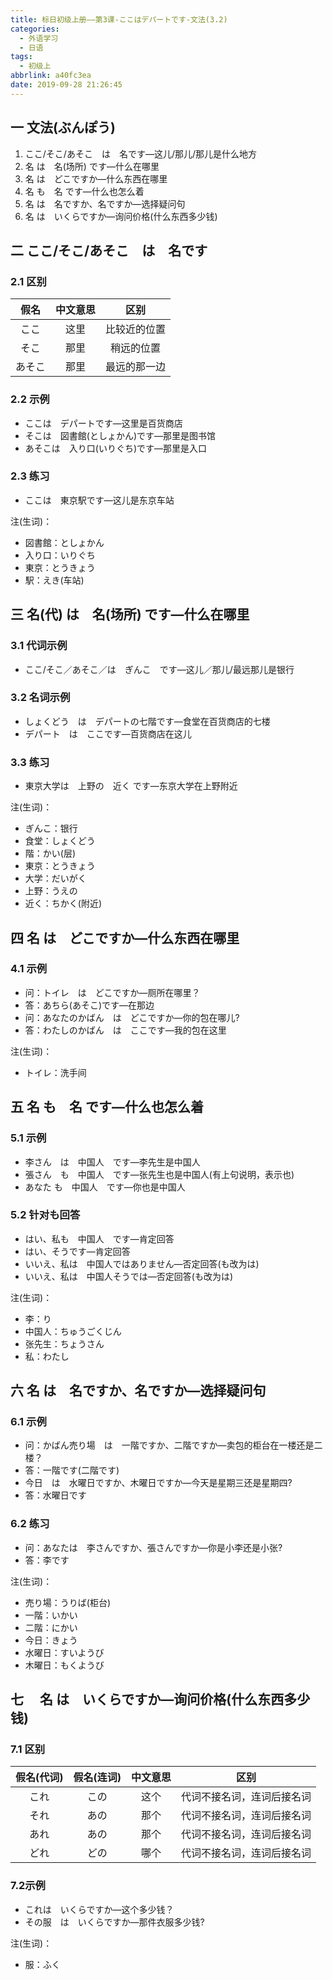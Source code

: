 ```yaml
---
title: 标日初级上册——第3课-ここはデパートです-文法(3.2)
categories:
  - 外语学习
  - 日语
tags:
  - 初级上
abbrlink: a40fc3ea
date: 2019-09-28 21:26:45
---
```

## 一 文法(ぶんぽう)
1. ここ/そこ/あそこ　は　名です—这儿/那儿/那儿是什么地方
2. 名 は　名(场所) です—什么在哪里
3. 名 は　どこですか—什么东西在哪里
4. 名 も　名 です—什么也怎么着
5. 名 は　名ですか、名ですか—选择疑问句
6. 名 は　いくらですか—询问价格(什么东西多少钱)

<!--more-->

## 二 ここ/そこ/あそこ　は　名です

### 2.1 区别
|  假名  | 中文意思 |     区别     |
| :----: | :------: | :----------: |
|  ここ  |   这里   | 比较近的位置 |
|  そこ  |   那里   |  稍远的位置  |
| あそこ |   那里   | 最远的那一边 |

### 2.2 示例
* ここは　デパートです—这里是百货商店
* そこは　図書館(としょかん)です—那里是图书馆
* あそこは　入り口(いりぐち)です—那里是入口

### 2.3 练习

* ここは　東京駅です—这儿是东京车站

注(生词)：     

- 図書館：としょかん
- 入り口：いりぐち
- 東京：とうきょう
- 駅：えき(车站)


## 三 名(代) は　名(场所) です—什么在哪里

### 3.1 代词示例

* ここ/そこ／あそこ／は　ぎんこ　です—这儿／那儿/最远那儿是银行

### 3.2 名词示例

* しょくどう　は　デパートの七階です—食堂在百货商店的七楼
* デパート　は　ここです—百货商店在这儿

### 3.3 练习

* 東京大学は　上野の　近く です—东京大学在上野附近

注(生词)：  

* ぎんこ：银行
* 食堂：しょくどう
* 階：かい(层)
* 東京：とうきょう
* 大学：だいがく
* 上野：うえの
* 近く：ちかく(附近)

## 四 名 は　どこですか—什么东西在哪里
### 4.1 示例

* 问：トイレ　は　どこですか—厕所在哪里？
* 答：あちら(あそこ)です—在那边
* 问：あなたのかばん　は　どこですか—你的包在哪儿?
* 答：わたしのかばん　は　ここです—我的包在这里


注(生词)：  

* トイレ：洗手间

## 五 名 も　名 です—什么也怎么着

### 5.1  示例

* 李さん　は　中国人　です—李先生是中国人
* 張さん　も　中国人　です—张先生也是中国人(有上句说明，表示也)
* あなた    も　中国人　です—你也是中国人

### 5.2 针对も回答

* はい、私も　中国人　です—肯定回答
* はい、そうです—肯定回答
* いいえ、私は　中国人ではありません—否定回答(も改为は)
* いいえ、私は　中国人そうでは—否定回答(も改为は)

注(生词)：  

* 李：り
* 中国人：ちゅうごくじん
* 张先生：ちょうさん
* 私：わたし

## 六 名 は　名ですか、名ですか—选择疑问句

###  6.1 示例

* 问：かばん売り場　は　一階ですか、二階ですか—卖包的柜台在一楼还是二楼？
* 答：一階です(二階です) 
* 今日　は　水曜日ですか、木曜日ですか—今天是星期三还是星期四?
* 答：水曜日です


### 6.2 练习

* 问：あなたは　李さんですか、張さんですか—你是小李还是小张?
* 答：李です

注(生词)：  　　

* 売り場：うりば(柜台)
* 一階：いかい
* 二階：にかい
* 今日：きょう
* 水曜日：すいようび
* 木曜日：もくようび

## 七 　名 は　いくらですか—询问价格(什么东西多少钱)

### 7.1 区别

| 假名(代词) | 假名(连词) | 中文意思 |            区别            |
| :--------: | :--------: | :------: | :------------------------: |
|    これ    |    この    |   这个   | 代词不接名词，连词后接名词 |
|    それ    |    あの    |   那个   | 代词不接名词，连词后接名词 |
|    あれ    |    あの    |   那个   | 代词不接名词，连词后接名词 |
|    どれ    |    どの    |   哪个   | 代词不接名词，连词后接名词 |


### 7.2示例

* これは　いくらですか—这个多少钱？
* その服　は　いくらですか—那件衣服多少钱?

注(生词)：  

* 服：ふく